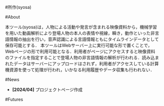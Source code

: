 #所作(syosa)

#About

本ツール(syosa)は，人物による活動や発言が含まれる映像資料から，機械学習を用いた動画解析により登場人物の本人の表情や視線，瞬き，動作といった非言語情報の抽出を行い，音声認識による言語情報ともにタイムラインデータとして保存可能とする．
本ツールはWebサーバー上に実行可能な形で置くことで，Webページの形で利用可能となる．利用者がページにアクセスすると映像資料のファイルを指定することで登場人物の非言語情報の解析が行われる．読み込まれたデータはサーバーにアップロードはされず，利用者がアクセスしている計算機資源を使って処理が行われ，いかなる利用履歴やデータ収集も行われない．

#News
- **[2024/04]** プロジェクトページ作成


#Futures
